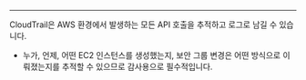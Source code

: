 

---

CloudTrail은 AWS 환경에서 발생하는 모든 API 호출을 추적하고 로그로 남길 수 있습니다.  
- 누가, 언제, 어떤 EC2 인스턴스를 생성했는지, 보안 그룹 변경은 어떤 방식으로 이뤄졌는지를 추적할 수 있으므로 감사용으로 필수적입니다.